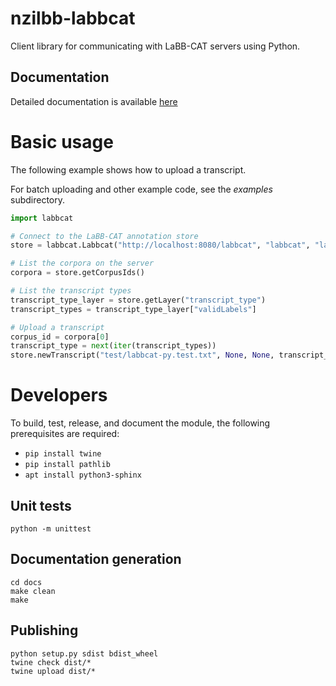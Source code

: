 # nzilbb-labbcat

Client library for communicating with LaBB-CAT servers using Python.

## Documentation

Detailed documentation is available [here](https://nzilbb.github.io/labbcat-py/)

# Basic usage

The following example shows how to upload a transcript.

For batch uploading and other example code, see the *examples* subdirectory.

```python
import labbcat

# Connect to the LaBB-CAT annotation store
store = labbcat.Labbcat("http://localhost:8080/labbcat", "labbcat", "labbcat")

# List the corpora on the server
corpora = store.getCorpusIds()

# List the transcript types
transcript_type_layer = store.getLayer("transcript_type")
transcript_types = transcript_type_layer["validLabels"]

# Upload a transcript
corpus_id = corpora[0]
transcript_type = next(iter(transcript_types))
store.newTranscript("test/labbcat-py.test.txt", None, None, transcript_type, corpus_id, "test")

```

# Developers

To build, test, release, and document the module, the following prerequisites are required:
 - `pip install twine`
 - `pip install pathlib`
 - `apt install python3-sphinx`

## Unit tests

```
python -m unittest
```

## Documentation generation

```
cd docs
make clean
make
```

## Publishing

```
python setup.py sdist bdist_wheel
twine check dist/*
twine upload dist/*
```